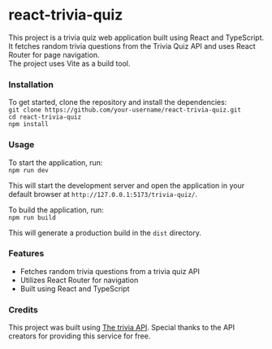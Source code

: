 # react-trivia-quiz

This project is a trivia quiz web application built using React and TypeScript.  
It fetches random trivia questions from the Trivia Quiz API and uses React Router for page navigation.  
The project uses Vite as a build tool.  

### Installation

To get started, clone the repository and install the dependencies:  
`git clone https://github.com/your-username/react-trivia-quiz.git`  
`cd react-trivia-quiz`  
`npm install`  

### Usage

To start the application, run:   
`npm run dev`  

This will start the development server and open the application in your default browser at `http://127.0.0.1:5173/trivia-quiz/`.  

To build the application, run:   
`npm run build`  

This will generate a production build in the `dist` directory.  

### Features

- Fetches random trivia questions from a trivia quiz API
- Utilizes React Router for navigation
- Built using React and TypeScript

### Credits

This project was built using [The trivia API](https://the-trivia-api.com/). Special thanks to the API creators for providing this service for free.
